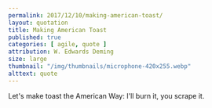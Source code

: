 ```yaml
---
permalink: 2017/12/10/making-american-toast/
layout: quotation
title: Making American Toast
published: true
categories: [ agile, quote ]
attribution: W. Edwards Deming
size: large
thumbnail: "/img/thumbnails/microphone-420x255.webp"
alttext: quote
---
```


Let's make toast the American Way: I'll burn it, you scrape it.
